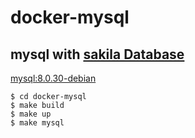 # docker-mysql
## mysql with [sakila Database](https://dev.mysql.com/doc/sakila/en/)
[mysql:8.0.30-debian](https://hub.docker.com/layers/library/mysql/8.0.30-debian/images/sha256-2506c5888811a468d1bb01f18ef37a7a13847122c7e48e9ad1ba013b9b8c52fe?context=explore)

```
$ cd docker-mysql
$ make build
$ make up
$ make mysql
```